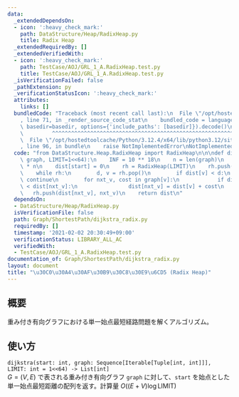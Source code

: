 ```yaml
---
data:
  _extendedDependsOn:
  - icon: ':heavy_check_mark:'
    path: DataStructure/Heap/RadixHeap.py
    title: Radix Heap
  _extendedRequiredBy: []
  _extendedVerifiedWith:
  - icon: ':heavy_check_mark:'
    path: TestCase/AOJ/GRL_1_A.RadixHeap.test.py
    title: TestCase/AOJ/GRL_1_A.RadixHeap.test.py
  _isVerificationFailed: false
  _pathExtension: py
  _verificationStatusIcon: ':heavy_check_mark:'
  attributes:
    links: []
  bundledCode: "Traceback (most recent call last):\n  File \"/opt/hostedtoolcache/Python/3.12.4/x64/lib/python3.12/site-packages/onlinejudge_verify/documentation/build.py\"\
    , line 71, in _render_source_code_stat\n    bundled_code = language.bundle(stat.path,\
    \ basedir=basedir, options={'include_paths': [basedir]}).decode()\n          \
    \         ^^^^^^^^^^^^^^^^^^^^^^^^^^^^^^^^^^^^^^^^^^^^^^^^^^^^^^^^^^^^^^^^^^^^^^^^^^^^^^^^^\n\
    \  File \"/opt/hostedtoolcache/Python/3.12.4/x64/lib/python3.12/site-packages/onlinejudge_verify/languages/python.py\"\
    , line 96, in bundle\n    raise NotImplementedError\nNotImplementedError\n"
  code: "from DataStructure.Heap.RadixHeap import RadixHeap\n\n\ndef dijkstra(start,\
    \ graph, LIMIT=1<<64):\n    INF = 10 ** 18\n    n = len(graph)\n    dist = [INF]\
    \ * n\n    dist[start] = 0\n    rh = RadixHeap(LIMIT)\n    rh.push(0, start)\n\
    \    while rh:\n        d, v = rh.pop()\n        if dist[v] < d:\n           \
    \ continue\n        for nxt_v, cost in graph[v]:\n            if dist[v] + cost\
    \ < dist[nxt_v]:\n                dist[nxt_v] = dist[v] + cost\n             \
    \   rh.push(dist[nxt_v], nxt_v)\n    return dist\n"
  dependsOn:
  - DataStructure/Heap/RadixHeap.py
  isVerificationFile: false
  path: Graph/ShortestPath/dijkstra_radix.py
  requiredBy: []
  timestamp: '2021-02-02 20:30:49+09:00'
  verificationStatus: LIBRARY_ALL_AC
  verifiedWith:
  - TestCase/AOJ/GRL_1_A.RadixHeap.test.py
documentation_of: Graph/ShortestPath/dijkstra_radix.py
layout: document
title: "\u30C0\u30A4\u30AF\u30B9\u30C8\u30E9\u6CD5 (Radix Heap)"
---
```


## 概要
重み付き有向グラフにおける単一始点最短経路問題を解くアルゴリズム。

## 使い方
`dijkstra(start: int, graph: Sequence[Iterable[Tuple[int, int]]], LIMIT: int = 1<<64) -> List[int]`  
$G = (V, E)$ で表される重み付き有向グラフ `graph` に対して、`start` を始点とした単一始点最短距離の配列を返す。計算量 $O((E + V)\log \mathrm{LIMIT})$